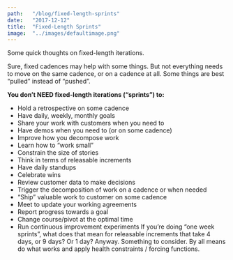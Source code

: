 ```yaml
---
path:	"/blog/fixed-length-sprints"
date:	"2017-12-12"
title:	"Fixed-Length Sprints"
image:	"../images/defaultimage.png"
---
```


Some quick thoughts on fixed-length iterations.

Sure, fixed cadences may help with some things. But not everything needs to move on the same cadence, or on a cadence at all. Some things are best “pulled” instead of “pushed”.

**You don’t NEED fixed-length iterations (“sprints”) to:**

* Hold a retrospective on some cadence
* Have daily, weekly, monthly goals
* Share your work with customers when you need to
* Have demos when you need to (or on some cadence)
* Improve how you decompose work
* Learn how to “work small”
* Constrain the size of stories
* Think in terms of releasable increments
* Have daily standups
* Celebrate wins
* Review customer data to make decisions
* Trigger the decomposition of work on a cadence or when needed
* “Ship” valuable work to customer on some cadence
* Meet to update your working agreements
* Report progress towards a goal
* Change course/pivot at the optimal time
* Run continuous improvement experiments
If you’re doing “one week sprints”, what does that mean for releasable increments that take 4 days, or 9 days? Or 1 day? Anyway. Something to consider. By all means do what works and apply health constraints / forcing functions.

